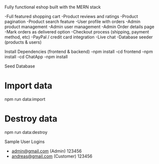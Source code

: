Fully functional eshop built with the MERN stack

-Full featured shopping cart
-Product reviews and ratings
-Product pagination
-Product search feature
-User profile with orders
-Admin product management
-Admin user management
-Admin Order details page
-Mark orders as delivered option
-Checkout process (shipping, payment method, etc)
-PayPal / credit card integration
-Live chat
-Database seeder (products & users)

Install Dependencies (frontend & backend)
-npm install
-cd frontend
-npm install
-cd ChatApp
-npm install

Seed Database
# Import data
npm run data:import
# Destroy data
npm run data:destroy

Sample User Logins
- admin@gmail.com (Admin)  123456
- andreas@gmail.com (Customer)  123456
